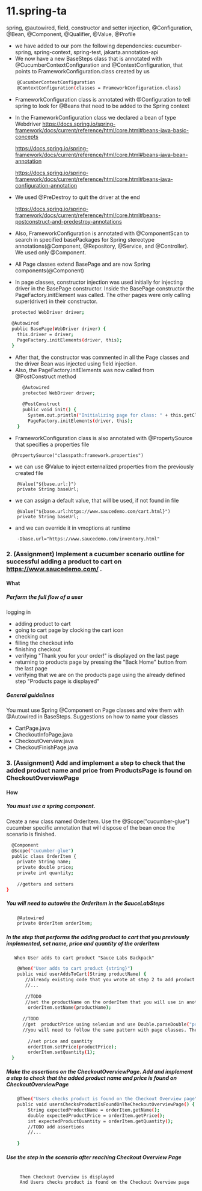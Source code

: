 # 11.spring-ta
spring, @autowired,  field, constructor and setter injection, @Configuration, @Bean, @Component,   @Qualifier, @Value, @Profile  
-   we have added to our pom the following dependencies: cucumber-spring, spring-context, spring-test, jakarta.annotation-api
-   We now have a new BaseSteps class that is annotated with @CucumberContextConfiguration and @ContextConfiguration, that points to FrameworkConfiguration.class created by us
  
 
```bash
    @CucumberContextConfiguration
    @ContextConfiguration(classes = FrameworkConfiguration.class)
  ```

- FrameworkConfiguration class is annotated with  @Configuration to tell spring to look for @Beans that need to be added to the Spring context
- In the FrameworkConfiguration class we declared a bean of type Webdriver
  https://docs.spring.io/spring-framework/docs/current/reference/html/core.html#beans-java-basic-concepts

  https://docs.spring.io/spring-framework/docs/current/reference/html/core.html#beans-java-bean-annotation

  https://docs.spring.io/spring-framework/docs/current/reference/html/core.html#beans-java-configuration-annotation


- We used @PreDestroy to quit the driver at the end

  https://docs.spring.io/spring-framework/docs/current/reference/html/core.html#beans-postconstruct-and-predestroy-annotations

- Also, FrameworkConfiguration is annotated with @ComponentScan to search in  specified basePackages for Spring stereotype annotations(@Component, @Repository, @Service, and @Controller). We used only @Component. 
- All Page classes extend BasePage and are now Spring components(@Component)
- In page classes, constructor injection was used initially for injecting driver in the BasePage constructor. Inside the BasePage constructor the PageFactory.initElement was called. The other pages were only calling super(driver) in their constructor.

```bash
  protected WebDriver driver;
      
  @Autowired
  public BasePage(WebDriver driver) {
    this.driver = driver;
    PageFactory.initElements(driver, this);
  }
  ```

- After that, the constructor was commented in all the Page classes and the driver Bean was injected using field injection. 
- Also, the PageFactory.initElements was now called from @PostConstruct method 
```bash
      @Autowired
      protected WebDriver driver;
      
      @PostConstruct
      public void init() {
        System.out.println("Initializing page for class: " + this.getClass());
        PageFactory.initElements(driver, this);
    }
```

- FrameworkConfiguration class is also annotated with @PropertySource that specifies a properties file 
```
  @PropertySource("classpath:framework.properties")
```
- we can use @Value to inject externalized properties from the previously created file
```
    @Value("${base.url:}")
    private String baseUrl;
```

- we can assign a default value, that will be used, if not found in file 
```
    @Value("${base.url:https://www.saucedemo.com/cart.html}")
    private String baseUrl;
```
- and we can override it in vmoptions at runtime 
```
    -Dbase.url="https://www.saucedemo.com/inventory.html"
```

### 2. (Assignment) Implement a cucumber scenario outline for successful adding a product to cart on https://www.saucedemo.com/ .

#### What
##### Perform the full flow of a user

logging in
- adding product to cart
- going to cart page by clocking the cart icon
- checking out
- filling the checkout info
- finishing checkout
- verifying "Thank you for your order!" is displayed on the last page
- returning to products page by pressing the "Back Home" button from the last page
- verifying that we are on the products page using the already defined step "Products page is displayed"

##### General guidelines
You must use Spring @Component  on Page classes and wire them with @Autowired in BaseSteps.
Suggestions on how to name your classes

- CartPage.java
- CheckoutInfoPage.java
- CheckoutOverview.java
- CheckoutFinishPage.java

### 3. (Assignment) Add and implement a step to check that the added product name and price from ProductsPage is found on CheckoutOverviewPage
#### How
#####  You must use a spring component. 
Create a new class named OrderItem.
Use the  @Scope("cucumber-glue") cucumber specific annotation that will dispose of the bean once the scenario is finished.
```bash
  @Component
  @Scope("cucumber-glue")
  public class OrderItem {
    private String name;
    private double price;
    private int quantity;
    
    //getters and setters
}

```

##### You will need to autowire the OrderItem in the SauceLabSteps
```bash
    @Autowired
    private OrderItem orderItem;
```

##### In the step that performs the adding product to cart that you previously implemented, set name, price and  quantity of the orderItem

```gherkin
   When User adds to cart product "Sauce Labs Backpack"
```

```bash
    @When("User adds to cart product {string}")
    public void userAddsToCart(String productName) {
       //already existing code that you wrote at step 2 to add product to cart
       //...
       
       //TODO
       //set the productName on the orderItem that you will use in another step to make assertions 
        orderItem.setName(productName);
        
      //TODO
      //get  productPrice using selenium and use Double.parseDouble("price of type string from selenium") to convert to double
      //you will need to follow the same pattern with page classes. There should not be driver in Steps classes. 
        
        //set price and quantity
        orderItem.setPrice(productPrice);
        orderItem.setQuantity(1);
  }

```

##### Make the assertions on the  CheckoutOverviewPage. Add and implement a step to check that the added product name and price is found on CheckoutOverviewPage

```bash
    @Then("Users checks product is found on the Checkout Overview page")
    public void usersChecksProductIsFoundOnTheCheckoutOverviewPage() {
        String expectedProductName = orderItem.getName();
        double expectedProductPrice = orderItem.getPrice();
        int expectedProductQuantity = orderItem.getQuantity();
        //TODO add assertions
        //...
        
    }

```


##### Use the step in the scenario after reaching Checkout Overview Page

```gherkin
     
     Then Checkout Overview is displayed
     And Users checks product is found on the Checkout Overview page
 
```
